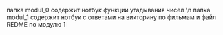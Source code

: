 папка modul_0 содержит нотбук функции угадывания чисел \n
папка modul_1 содержит нотбук с ответами на викторину по фильмам и файл REDME по модулю 1
